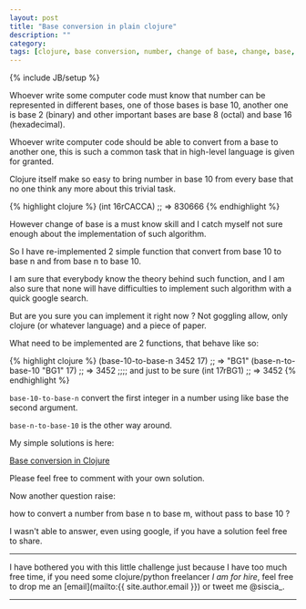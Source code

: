 ```yaml
---
layout: post
title: "Base conversion in plain clojure"
description: ""
category: 
tags: [clojure, base conversion, number, change of base, change, base, int, integer]
---
```

{% include JB/setup %}

Whoever write some computer code must know that number can be represented in different bases, one of those bases is base 10, another one is base 2 (binary) and other important bases are base 8 (octal) and base 16 (hexadecimal).

Whoever write computer code should be able to convert from a base to another one, this is such a common task that in high-level language is given for granted.

Clojure itself make so easy to bring number in base 10 from every base that no one think any more about this trivial task.

{% highlight clojure %}
(int 16rCACCA)
;; => 830666
{% endhighlight %}

However change of base is a must know skill and I catch myself not sure enough about the implementation of such algorithm.

So I have re-implemented 2 simple function that convert from base 10 to base n and from base n to base 10.

I am sure that everybody know the theory behind such function, and I am also sure that none will have difficulties to implement such algorithm with a quick google search.

But are you sure you can implement it right now ?
Not goggling allow, only clojure (or whatever language) and a piece of paper.

What need to be implemented are 2 functions, that behave like so:

{% highlight clojure %}
(base-10-to-base-n 3452 17)
;; => "BG1"
(base-n-to-base-10 "BG1" 17)
;; => 3452
;;;; and just to be sure
(int 17rBG1)
;; => 3452
{% endhighlight %}

`base-10-to-base-n` convert the first integer in a number using like base the second argument.

`base-n-to-base-10` is the other way around.

My simple solutions is here:

[Base conversion in Clojure](https://gist.github.com/siscia/5939462)

Please feel free to comment with your own solution.

Now another question raise:

how to convert a number from base n to base m, without pass to base 10 ?

I wasn't able to answer, even using google, if you have a solution feel free to share.

------------------

I have bothered you with this little challenge just because I have too much free time, if you need some clojure/python freelancer *I am for hire*, feel free to drop me an [email](mailto:{{ site.author.email }}) or tweet me @siscia_.

------------------